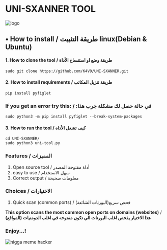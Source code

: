 # UNI-SXANNER TOOL

![logo](https://github.com/user-attachments/assets/dc8642c0-3378-4da1-86b4-e0bc7479e368)






## • How to install / طريقة التثبيت  linux(Debian & Ubuntu)


#### 1. How to clone the tool / طريقة وضع او استنساخ الأداة 

```
sudo git clone https://github.com/K4V0/UNI-SXANNER.git
```

#### 2. How to install requirements / طريقة تنزيل المكاتب


```
pip install pyfiglet
```

### If you get an error try this: / :في حالة حصل لك مشكلة جرب هذا
```
sudo python3 -m pip install pyfiglet --break-system-packages
```
#### 3. How to run the tool / كيف تشغل الأداة
```
cd UNI-SXANNER/
sudo python3 uni-tool.py
```
   
    
###   Features / المميزات
1. Open source tool / أداة مفتوحة المصدر
2. easy to use / سهل الاستخدام
3. Correct output / معلومات صحيحة


###   Choices / الاختيارات
1. Quick scan (common ports) / فحص سريع(البورتات الشائعة)

**This option scans the most common open ports on domains (websites)** / **هذا الاختيار يفحص اغلب البورتات الي تكون مفتوحه في اغلب الدومنيات (المواقع)**

 
 ###  Enjoy...!



  
  
  ![nigga meme hacker](https://github.com/user-attachments/assets/2c72138d-62b8-4e7b-bc29-6dff09f43e6c)
